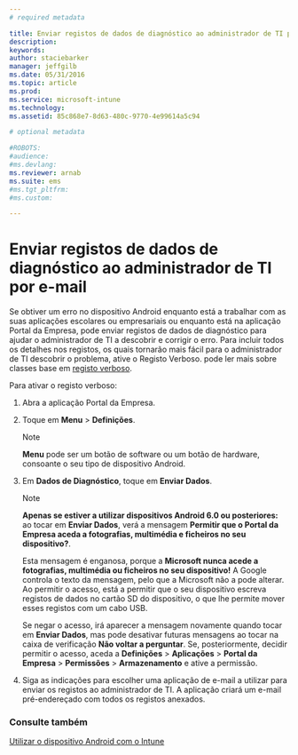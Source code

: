 ```yaml
---
# required metadata

title: Enviar registos de dados de diagnóstico ao administrador de TI por e-mail | Microsoft Intune
description:
keywords:
author: staciebarker
manager: jeffgilb
ms.date: 05/31/2016
ms.topic: article
ms.prod:
ms.service: microsoft-intune
ms.technology:
ms.assetid: 85c868e7-8d63-480c-9770-4e99614a5c94

# optional metadata

#ROBOTS:
#audience:
#ms.devlang:
ms.reviewer: arnab
ms.suite: ems
#ms.tgt_pltfrm:
#ms.custom:

---
```



# Enviar registos de dados de diagnóstico ao administrador de TI por e-mail

Se obtiver um erro no dispositivo Android enquanto está a trabalhar com as suas aplicações escolares ou empresariais ou enquanto está na aplicação Portal da Empresa, pode enviar registos de dados de diagnóstico para ajudar o administrador de TI a descobrir e corrigir o erro. Para incluir todos os detalhes nos registos, os quais tornarão mais fácil para o administrador de TI descobrir o problema, ative o Registo Verboso. pode ler mais sobre classes base em [registo verboso](use-verbose-logging-to-help-your-it-administrator-fix-device-issues-android.md).

Para ativar o registo verboso:

1.  Abra a aplicação Portal da Empresa.

2.  Toque em **Menu** &gt;  **Definições**.

    > [!NOTE] 
    > **Menu** pode ser um botão de software ou um botão de hardware, consoante o seu tipo de dispositivo Android.

3.  Em **Dados de Diagnóstico**, toque em **Enviar Dados**.

    > [!NOTE]
    > **Apenas se estiver a utilizar dispositivos Android 6.0 ou posteriores:** ao tocar em **Enviar Dados**, verá a mensagem **Permitir que o Portal da Empresa aceda a fotografias, multimédia e ficheiros no seu dispositivo?**. 

    Esta mensagem é enganosa, porque a **Microsoft nunca acede a fotografias, multimédia ou ficheiros no seu dispositivo!** A Google controla o texto da mensagem, pelo que a Microsoft não a pode alterar.  Ao permitir o acesso, está a permitir que o seu dispositivo escreva registos de dados no cartão SD do dispositivo, o que lhe permite mover esses registos com um cabo USB.

    Se negar o acesso, irá aparecer a mensagem novamente quando tocar em **Enviar Dados**, mas pode desativar futuras mensagens ao tocar na caixa de verificação **Não voltar a perguntar**.  Se, posteriormente, decidir permitir o acesso, aceda a **Definições** &gt; **Aplicações** &gt; **Portal da Empresa** &gt; **Permissões** &gt; **Armazenamento** e ative a permissão.

4.  Siga as indicações para escolher uma aplicação de e-mail a utilizar para enviar os registos ao administrador de TI. A aplicação criará um e-mail pré-endereçado com todos os registos anexados.


### Consulte também
[Utilizar o dispositivo Android com o Intune](using-your-android-device-with-intune.md)

<!--HONumber=Jun16_HO2-->


